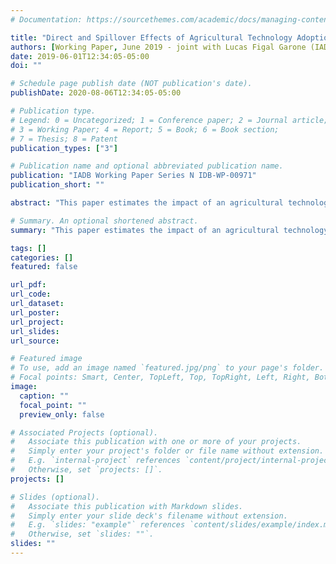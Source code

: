 ```yaml
---
# Documentation: https://sourcethemes.com/academic/docs/managing-content/

title: "Direct and Spillover Effects of Agricultural Technology Adoption Programs: Experimental Evidence from the Dominican Republic"
authors: [Working Paper, June 2019 - joint with Lucas Figal Garone (IADB), Alessandro Maffioli (IADB), Lina Salazar (IADB), Cesar Lopez (Stanford)]
date: 2019-06-01T12:34:05-05:00
doi: ""

# Schedule page publish date (NOT publication's date).
publishDate: 2020-08-06T12:34:05-05:00

# Publication type.
# Legend: 0 = Uncategorized; 1 = Conference paper; 2 = Journal article;
# 3 = Working Paper; 4 = Report; 5 = Book; 6 = Book section;
# 7 = Thesis; 8 = Patent
publication_types: ["3"]

# Publication name and optional abbreviated publication name.
publication: "IADB Working Paper Series N IDB-WP-00971"
publication_short: ""

abstract: "This paper estimates the impact of an agricultural technology adoption program on production and income using an experimental approach. The program aimed to increase the agricultural productivity and income of smallholder farmers by encouraging the adoption of a technology. We exploit a two-stage randomized experiment conducted at the geographic- and farmer-level to evaluate the effects of adopting improved pasture and irrigation technologies. We combine rich microeconomic data obtained from a comprehensive household survey with administrative data to measure both direct and spillover effects. The sample includes 2,499 farmers, including farmers within the social network of beneficiaries. We find different patterns of adoption and significant impacts on production-related outcomes for both of the technologies analyzed. The results show adoption of improved pastures increased agricultural income and that the effects intensify over time. In the case of irrigation, treatment had adverse effects on total household income and agricultural production; however, there is evidence of a change in the production portfolio of program beneficiaries from temporary to permanent crops as a function of time of exposure to the technology. These results imply the existence of a dynamic learning-by-doing process. Also, the assessment of indirect or spillover effects validate the hypotheses that knowledge spillovers might take place among farmers in close proximity to program beneficiaries, especially through social networks."

# Summary. An optional shortened abstract.
summary: "This paper estimates the impact of an agricultural technology adoption program on production and income using an experimental approach. We exploit a two-stage randomized experiment conducted at the geographic- and farmer-level to measure both direct and spillover effects of technology adoption. We find different patterns of adoption and significant impacts on production-related outcomes. The assessment of indirect effects validate the hypotheses that knowledge spillovers might take place among farmers in close proximity to program beneficiaries, especially through social networks."

tags: []
categories: []
featured: false

url_pdf: 
url_code: 
url_dataset: 
url_poster:
url_project:
url_slides:
url_source: 

# Featured image
# To use, add an image named `featured.jpg/png` to your page's folder. 
# Focal points: Smart, Center, TopLeft, Top, TopRight, Left, Right, BottomLeft, Bottom, BottomRight.
image:
  caption: ""
  focal_point: ""
  preview_only: false

# Associated Projects (optional).
#   Associate this publication with one or more of your projects.
#   Simply enter your project's folder or file name without extension.
#   E.g. `internal-project` references `content/project/internal-project/index.md`.
#   Otherwise, set `projects: []`.
projects: []

# Slides (optional).
#   Associate this publication with Markdown slides.
#   Simply enter your slide deck's filename without extension.
#   E.g. `slides: "example"` references `content/slides/example/index.md`.
#   Otherwise, set `slides: ""`.
slides: ""
---
```

